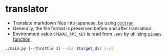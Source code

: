 # translator

- Translate markdown files into japanese, by using [`doctran`](https://github.com/psychic-api/doctran).
- Generally, the file format is preserved before and after translation.
- Environment value `OPENAI_API_KEY` is read from `.env` by utilizing [`pipenv` function](https://pipenv-ja.readthedocs.io/ja/translate-ja/advanced.html#support-for-environment-variables).

```sh
./main.py [--throttle 3] --dir $target_dir [-v]
```
